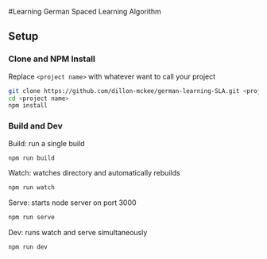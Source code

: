 #Learning German Spaced Learning Algorithm
## Setup
### Clone and NPM Install
Replace `<project name>` with whatever want to call your project
``` bash
git clone https://github.com/dillon-mckee/german-learning-SLA.git <project name>
cd <project name>
npm install
```
### Build and Dev
Build: run a single build
``` bash
npm run build
```
Watch: watches directory and automatically rebuilds
``` bash
npm run watch
```
Serve: starts node server on port 3000
``` bash
npm run serve
```
Dev: runs watch and serve simultaneously
``` bash
npm run dev
```
